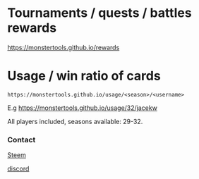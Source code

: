# Tournaments / quests / battles rewards

https://monstertools.github.io/rewards

# Usage / win ratio of cards

`https://monstertools.github.io/usage/<season>/<username>`

E.g https://monstertools.github.io/usage/32/jacekw

All players included, seasons available: 29-32.

### Contact

[Steem](https://steemit.com/@jacekw)

[discord](@jacekw#2679)
